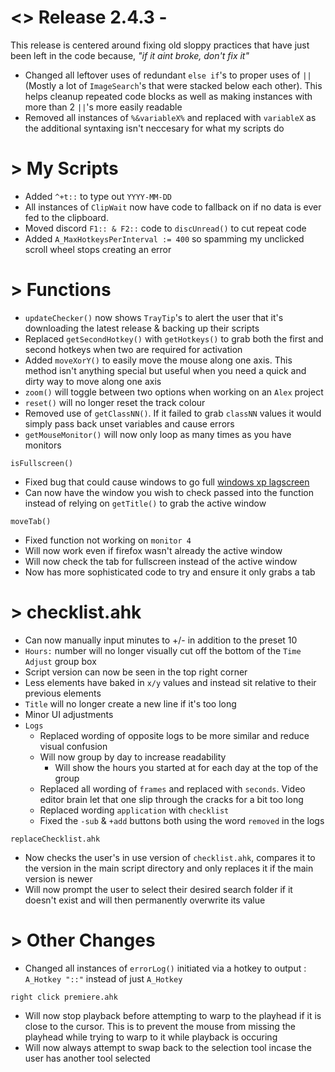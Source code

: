 # <> Release 2.4.3 -
This release is centered around fixing old sloppy practices that have just been left in the code because, *"if it aint broke, don't fix it"*
- Changed all leftover uses of redundant `else if`'s to proper uses of `||` (Mostly a lot of `ImageSearch`'s that were stacked below each other). This helps cleanup repeated code blocks as well as making instances with more than 2 `||`'s more easily readable
- Removed all instances of `%&variableX%` and replaced with `variableX` as the additional syntaxing isn't neccesary for what my scripts do

# > My Scripts
- Added `^+t::` to type out `YYYY-MM-DD`
- All instances of `ClipWait` now have code to fallback on if no data is ever fed to the clipboard.
- Moved discord `F1:: & F2::` code to `discUnread()` to cut repeat code
- Added `A_MaxHotkeysPerInterval := 400` so spamming my unclicked scroll wheel stops creating an error

# > Functions
- `updateChecker()` now shows `TrayTip`'s to alert the user that it's downloading the latest release & backing up their scripts
- Replaced `getSecondHotkey()` with `getHotkeys()` to grab both the first and second hotkeys when two are required for activation
- Added `moveXorY()` to easily move the mouse along one axis. This method isn't anything special but useful when you need a quick and dirty way to move along one axis
- `zoom()` will toggle between two options when working on an `Alex` project
- `reset()` will no longer reset the track colour
- Removed use of `getClassNN()`. If it failed to grab `classNN` values it would simply pass back unset variables and cause errors
- `getMouseMonitor()` will now only loop as many times as you have monitors

`isFullscreen()`
- Fixed bug that could cause windows to go full [windows xp lagscreen](https://tinyurl.com/23vobypv)
- Can now have the window you wish to check passed into the function instead of relying on `getTitle()` to grab the active window

`moveTab()`
- Fixed function not working on `monitor 4`
- Will now work even if firefox wasn't already the active window
- Will now check the tab for fullscreen instead of the active window
- Now has more sophisticated code to try and ensure it only grabs a tab

# > checklist.ahk
- Can now manually input minutes to +/- in addition to the preset 10
- `Hours:` number will no longer visually cut off the bottom of the `Time Adjust` group box
- Script version can now be seen in the top right corner
- Less elements have baked in `x/y` values and instead sit relative to their previous elements
- `Title` will no longer create a new line if it's too long
- Minor UI adjustments
- `Logs`
    - Replaced wording of opposite logs to be more similar and reduce visual confusion
    - Will now group by day to increase readability
        - Will show the hours you started at for each day at the top of the group
    - Replaced all wording of `frames` and replaced with `seconds`. Video editor brain let that one slip through the cracks for a bit too long
    - Replaced wording `application` with `checklist`
    - Fixed the `-sub` & `+add` buttons both using the word `removed` in the logs

`replaceChecklist.ahk`
- Now checks the user's in use version of `checklist.ahk`, compares it to the version in the main script directory and only replaces it if the main version is newer
- Will now prompt the user to select their desired search folder if it doesn't exist and will then permanently overwrite its value

# > Other Changes
- Changed all instances of `errorLog()` initiated via a hotkey to output : `A_Hotkey "::"` instead of just `A_Hotkey`

`right click premiere.ahk`
- Will now stop playback before attempting to warp to the playhead if it is close to the cursor. This is to prevent the mouse from missing the playhead while trying to warp to it while playback is occuring
- Will now always attempt to swap back to the selection tool incase the user has another tool selected